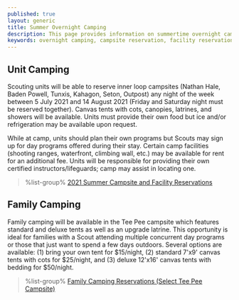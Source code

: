 ```yaml
---
published: true
layout: generic
title: Summer Overnight Camping
description: This page provides information on summertime overnight camping opportunities at Camp Workcoeman.
keywords: overnight camping, campsite reservation, facility reservation, summer
---
```


## Unit Camping

Scouting units will be able to reserve inner loop campsites (Nathan Hale, Baden Powell, Tunxis, Kahagon, Seton, Outpost) any night of the week between 5 July 2021 and 14 August 2021 (Friday and Saturday night must be reserved together). Canvas tents with cots, canopies, latrines, and showers will be available. Units must provide their own food but ice and/or refrigeration may be available upon request.

While at camp, units should plan their own programs but Scouts may sign up for day programs offered during their stay. Certain camp facilities (shooting ranges, waterfront, climbing wall, etc.) may be available for rent for an additional fee. Units will be responsible for providing their own certified instructors/lifeguards; camp may assist in locating one.

> %list-group%
> <a href="https://campreservation.com/066/Camps/636" class="list-group-item">2021 Summer Campsite and Facility Reservations</a>

## Family Camping

Family camping will be available in the Tee Pee campsite which features standard and deluxe tents as well as an upgrade latrine. This opportunity is ideal for families with a Scout attending multiple concurrent day programs or those that just want to spend a few days outdoors. Several options are available: (1) bring your own tent for $15/night, (2) standard 7'x9' canvas tents with cots for $25/night, and (3) deluxe 12'x16' canvas tents with bedding for $50/night.

> %list-group%
> <a href="https://campreservation.com/066/Camps/636" class="list-group-item">Family Camping Reservations (Select Tee Pee Campsite)</a>
